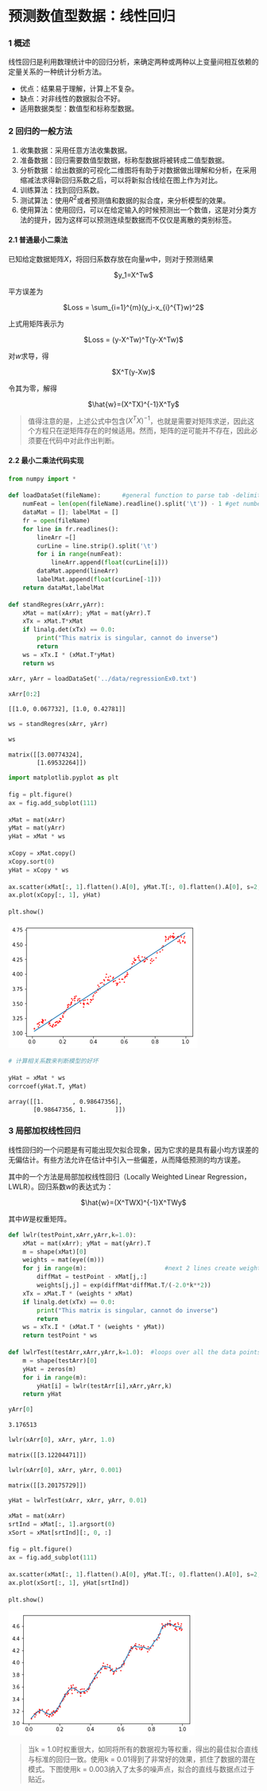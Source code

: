 
# 预测数值型数据：线性回归

### 1 概述

线性回归是利用数理统计中的回归分析，来确定两种或两种以上变量间相互依赖的定量关系的一种统计分析方法。

* 优点：结果易于理解，计算上不复杂。
* 缺点：对非线性的数据拟合不好。
* 适用数据类型：数值型和标称型数据。

### 2 回归的一般方法

1. 收集数据：采用任意方法收集数据。
2. 准备数据：回归需要数值型数据，标称型数据将被转成二值型数据。
3. 分析数据：绘出数据的可视化二维图将有助于对数据做出理解和分析，在采用缩减法求得新回归系数之后，可以将新拟合线绘在图上作为对比。
4. 训练算法：找到回归系数。
5. 测试算法：使用$R^2$或者预测值和数据的拟合度，来分析模型的效果。
6. 使用算法：使用回归，可以在给定输入的时候预测出一个数值，这是对分类方法的提升，因为这样可以预测连续型数据而不仅仅是离散的类别标签。

#### 2.1 普通最小二乘法

已知给定数据矩阵$X$，将回归系数存放在向量$w$中，则对于预测结果

<center>$y_1=X^Tw$</center>

平方误差为

<center>$Loss = \sum_{i=1}^{m}(y_i-x_{i}^{T}w)^2$</center>

上式用矩阵表示为

<center>$Loss = (y-X^Tw)^T(y-X^Tw)$</center>

对$w$求导，得

<center>$X^T(y-Xw)$</center>

令其为零，解得

<center>$\hat{w}=(X^TX)^{-1}X^Ty$</center>

> 值得注意的是，上述公式中包含$(X^TX)^{-1}$，也就是需要对矩阵求逆，因此这个方程只在逆矩阵存在的时候适用。然而，矩阵的逆可能并不存在，因此必须要在代码中对此作出判断。

#### 2.2 最小二乘法代码实现


```python
from numpy import *

def loadDataSet(fileName):      #general function to parse tab -delimited floats
    numFeat = len(open(fileName).readline().split('\t')) - 1 #get number of fields 
    dataMat = []; labelMat = []
    fr = open(fileName)
    for line in fr.readlines():
        lineArr =[]
        curLine = line.strip().split('\t')
        for i in range(numFeat):
            lineArr.append(float(curLine[i]))
        dataMat.append(lineArr)
        labelMat.append(float(curLine[-1]))
    return dataMat,labelMat

def standRegres(xArr,yArr):
    xMat = mat(xArr); yMat = mat(yArr).T
    xTx = xMat.T*xMat
    if linalg.det(xTx) == 0.0:
        print("This matrix is singular, cannot do inverse")
        return
    ws = xTx.I * (xMat.T*yMat)
    return ws
```


```python
xArr, yArr = loadDataSet('../data/regressionEx0.txt')
```


```python
xArr[0:2]
```




    [[1.0, 0.067732], [1.0, 0.42781]]




```python
ws = standRegres(xArr, yArr)
```


```python
ws
```




    matrix([[3.00774324],
            [1.69532264]])




```python
import matplotlib.pyplot as plt

fig = plt.figure()
ax = fig.add_subplot(111)

xMat = mat(xArr)
yMat = mat(yArr)
yHat = xMat * ws

xCopy = xMat.copy()
xCopy.sort(0)
yHat = xCopy * ws

ax.scatter(xMat[:, 1].flatten().A[0], yMat.T[:, 0].flatten().A[0], s=2, c='red')
ax.plot(xCopy[:, 1], yHat)

plt.show()
```


![png](output_8_0.png)



```python
# 计算相关系数来判断模型的好坏

yHat = xMat * ws
corrcoef(yHat.T, yMat)
```




    array([[1.        , 0.98647356],
           [0.98647356, 1.        ]])



### 3 局部加权线性回归

线性回归的一个问题是有可能出现欠拟合现象，因为它求的是具有最小均方误差的无偏估计。有些方法允许在估计中引入一些偏差，从而降低预测的均方误差。

其中的一个方法是局部加权线性回归（Locally Weighted Linear Regression，LWLR）。回归系数$w$的表达式为：

<center>$\hat{w}=(X^TWX)^{-1}X^TWy$</center>

其中$W$是权重矩阵。


```python
def lwlr(testPoint,xArr,yArr,k=1.0):
    xMat = mat(xArr); yMat = mat(yArr).T
    m = shape(xMat)[0]
    weights = mat(eye((m)))
    for j in range(m):                      #next 2 lines create weights matrix
        diffMat = testPoint - xMat[j,:]
        weights[j,j] = exp(diffMat*diffMat.T/(-2.0*k**2))
    xTx = xMat.T * (weights * xMat)
    if linalg.det(xTx) == 0.0:
        print("This matrix is singular, cannot do inverse")
        return
    ws = xTx.I * (xMat.T * (weights * yMat))
    return testPoint * ws

def lwlrTest(testArr,xArr,yArr,k=1.0):  #loops over all the data points and applies lwlr to each one
    m = shape(testArr)[0]
    yHat = zeros(m)
    for i in range(m):
        yHat[i] = lwlr(testArr[i],xArr,yArr,k)
    return yHat
```


```python
yArr[0]
```




    3.176513




```python
lwlr(xArr[0], xArr, yArr, 1.0)
```




    matrix([[3.12204471]])




```python
lwlr(xArr[0], xArr, yArr, 0.001)
```




    matrix([[3.20175729]])




```python
yHat = lwlrTest(xArr, xArr, yArr, 0.01)
```


```python
xMat = mat(xArr)
srtInd = xMat[:, 1].argsort(0)
xSort = xMat[srtInd][:, 0, :]

fig = plt.figure()
ax = fig.add_subplot(111)

ax.scatter(xMat[:, 1].flatten().A[0], yMat.T[:, 0].flatten().A[0], s=2, c='red')
ax.plot(xSort[:, 1], yHat[srtInd])

plt.show()
```


![png](output_16_0.png)


> 当k = 1.0时权重很大，如同将所有的数据视为等权重，得出的最佳拟合直线与标准的回归一致。使用k = 0.01得到了非常好的效果，抓住了数据的潜在模式。下图使用k = 0.003纳入了太多的噪声点，拟合的直线与数据点过于贴近。

